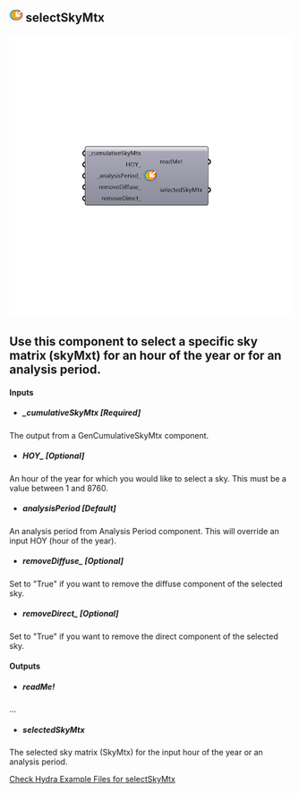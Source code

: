 ## ![](../../images/icons/selectSkyMtx.png) selectSkyMtx

![](../../images/components/selectSkyMtx.png)

Use this component to select a specific sky matrix (skyMxt) for an hour of the year or for an analysis period.
 -
 

#### Inputs
* ##### _cumulativeSkyMtx [Required]
The output from a GenCumulativeSkyMtx component.
* ##### HOY_ [Optional]
An hour of the year for which you would like to select a sky.  This must be a value between 1 and 8760.
* ##### _analysisPeriod_ [Default]
An analysis period from Analysis Period component.  This will override an input HOY (hour of the year).
* ##### removeDiffuse_ [Optional]
Set to "True" if you want to remove the diffuse component of the selected sky.
* ##### removeDirect_ [Optional]
Set to "True" if you want to remove the direct component of the selected sky.

#### Outputs
* ##### readMe!
...
* ##### selectedSkyMtx
The selected sky matrix (SkyMtx) for the input hour of the year or an analysis period.


[Check Hydra Example Files for selectSkyMtx](https://hydrashare.github.io/hydra/index.html?keywords=Ladybug_selectSkyMtx)